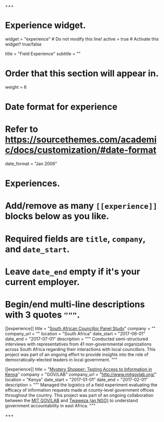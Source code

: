 +++
# Experience widget.
widget = "experience"  # Do not modify this line!
active = true  # Activate this widget? true/false

title = "Field Experience"
subtitle = ""

# Order that this section will appear in.
weight = 6

# Date format for experience
#   Refer to https://sourcethemes.com/academic/docs/customization/#date-format
date_format = "Jan 2006"

# Experiences.
#   Add/remove as many `[[experience]]` blocks below as you like.
#   Required fields are `title`, `company`, and `date_start`.
#   Leave `date_end` empty if it's your current employer.
#   Begin/end multi-line descriptions with 3 quotes `"""`.

[[experience]]
  title = "[South African Councillor Panel Study](https://sacopsmit.org/)"
  company = ""
  company_url = ""
  location = "South Africa"
  date_start = "2017-06-01"
  date_end = "2017-07-01"
  description = """
  Conducted semi-structured interviews with representatives from 41 non-governmental organizations across
  South Africa regarding their interactions with local councillors. This project was part of an ongoing effort
  to provide insights into the role of democratically-elected leaders in local government.
  """

[[experience]]
  title = "[Mystery Shopper: Testing Access to Information in Kenya](http://www.mitgovlab.org/output/testing-access-to-information-in-kenya-with-mystery-shoppers/)"
  company = "GOV/LAB"
  company_url = "http://www.mitgovlab.org/"
  location = "Kenya"
  date_start = "2017-01-01"
  date_end = "2017-02-01"
  description = """
  Managed the logistics of a field experiment evaluating the efficacy of information requests made at county-level government offices throughout the country. This project was part of an ongoing collaboration between the [MIT GOV/LAB](http://www.mitgovlab.org/) and [Twaweza (an NGO)]([https://www.twaweza.org/) to understand government accountability in east Africa.
  """

+++
